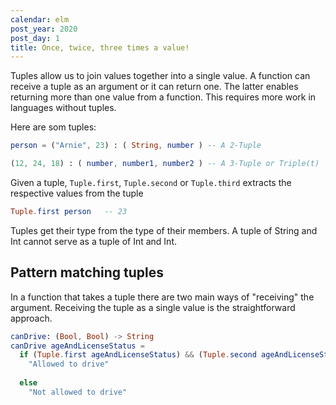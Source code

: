 ```yaml
---
calendar: elm
post_year: 2020
post_day: 1
title: Once, twice, three times a value!
---
```

Tuples allow us to join values together into a single value. A function can receive a tuple as an argument or it can return one. The latter enables returning more than one value from a function. This requires more work in languages without tuples. 

Here are som tuples:

```elm
person = ("Arnie", 23) : ( String, number ) -- A 2-Tuple

(12, 24, 18) : ( number, number1, number2 ) -- A 3-Tuple or Triple(t)


```

Given a tuple, `Tuple.first`, `Tuple.second` or `Tuple.third` extracts the respective values from the tuple

```elm
Tuple.first person   -- 23
```

Tuples get their type from the type of their members. A tuple of String and Int cannot serve as a tuple of Int and Int.

## Pattern matching tuples

In a function that takes a tuple there are two main ways of "receiving" the argument. Receiving the tuple as a single value is the straightforward approach.

```elm
canDrive: (Bool, Bool) -> String
canDrive ageAndLicenseStatus =
  if (Tuple.first ageAndLicenseStatus) && (Tuple.second ageAndLicenseStatus) then
    "Allowed to drive"
    
  else
    "Not allowed to drive"
```